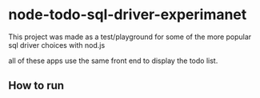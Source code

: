 # node-todo-sql-driver-experimanet
This project was made as a test/playground for some of the more popular sql driver choices with nod.js

all of these apps use the same front end to display the todo list. 

## How to run

